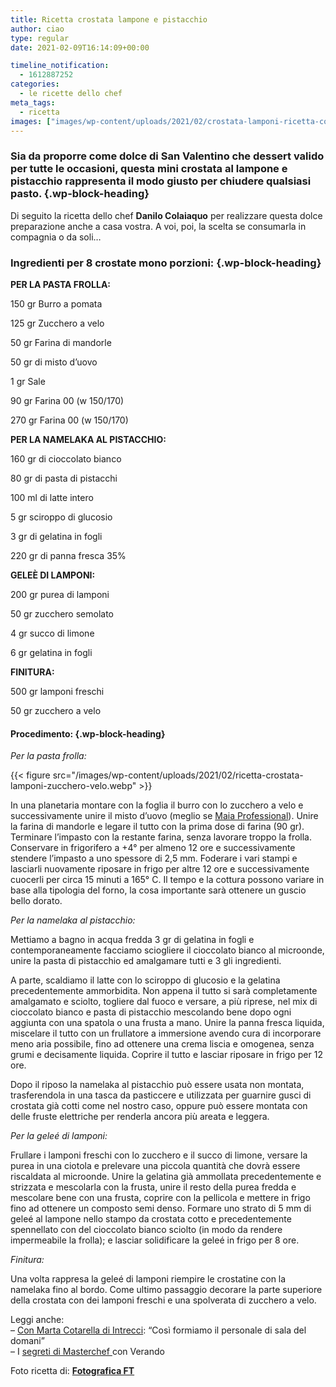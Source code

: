 ```yaml
---
title: Ricetta crostata lampone e pistacchio
author: ciao
type: regular
date: 2021-02-09T16:14:09+00:00

timeline_notification:
  - 1612887252
categories:
  - le ricette dello chef
meta_tags:
  - ricetta
images: ["images/wp-content/uploads/2021/02/crostata-lamponi-ricetta-cover.webp"]
---
```

### Sia da proporre come dolce di San Valentino che dessert valido per tutte le occasioni, questa mini crostata al lampone e pistacchio rappresenta il modo giusto per chiudere qualsiasi pasto. {.wp-block-heading}

Di seguito la ricetta dello chef **Danilo Colaiaquo** per realizzare questa dolce preparazione anche a casa vostra. A voi, poi, la scelta se consumarla in compagnia o da soli&#8230; 

### Ingredienti per 8 crostate mono porzioni: {.wp-block-heading}

**PER LA PASTA FROLLA:**

150 gr Burro a pomata

125 gr Zucchero a velo

50 gr Farina di mandorle

50 gr di misto d’uovo 

1 gr Sale

90 gr Farina 00 (w 150/170)

270 gr Farina 00 (w 150/170)

**PER LA NAMELAKA AL PISTACCHIO:**

160 gr di cioccolato bianco

80 gr di pasta di pistacchi

100 ml di latte intero

5 gr sciroppo di glucosio

3 gr di gelatina in fogli

220 gr di panna fresca 35%

**GELEÈ DI LAMPONI:**

200 gr purea di lamponi

50 gr zucchero semolato

4 gr succo di limone 

6 gr gelatina in fogli

**FINITURA:**

500 gr lamponi freschi

50 gr zucchero a velo

#### **Procedimento:** {.wp-block-heading}

_Per la pasta frolla:_


{{< figure src="/images/wp-content/uploads/2021/02/ricetta-crostata-lamponi-zucchero-velo.webp" >}}


In una planetaria montare con la foglia il burro con lo zucchero a velo e successivamente unire il misto d’uovo (meglio se <a href="https://www.maia.it/maia-professional/ovoprodotti/misto-d-uovo-speciale" target="_blank" rel="noreferrer noopener">Maia Professional</a>). Unire la farina di mandorle e legare il tutto con la prima dose di farina (90 gr). Terminare l’impasto con la restante farina, senza lavorare troppo la frolla. Conservare in frigorifero a +4° per almeno 12 ore e successivamente stendere l&#8217;impasto a uno spessore di 2,5 mm. Foderare i vari stampi e lasciarli nuovamente riposare in frigo per altre 12 ore e successivamente cuocerli per circa 15 minuti a 165° C. Il tempo e la cottura possono variare in base alla tipologia del forno, la cosa importante sarà ottenere un guscio bello dorato.

_Per la namelaka al pistacchio:_

Mettiamo a bagno in acqua fredda 3 gr di gelatina in fogli e contemporaneamente facciamo sciogliere il cioccolato bianco al microonde, unire la pasta di pistacchio ed amalgamare tutti e 3 gli ingredienti.

A parte, scaldiamo il latte con lo sciroppo di glucosio e la gelatina precedentemente ammorbidita. Non appena il tutto si sarà completamente amalgamato e sciolto, togliere dal fuoco e versare, a più riprese, nel mix di cioccolato bianco e pasta di pistacchio mescolando bene dopo ogni aggiunta con una spatola o una frusta a mano. Unire la panna fresca liquida, miscelare il tutto con un frullatore a immersione avendo cura di incorporare meno aria possibile, fino ad ottenere una crema liscia e omogenea, senza grumi e decisamente liquida. Coprire il tutto e lasciar riposare in frigo per 12 ore.

Dopo il riposo la namelaka al pistacchio può essere usata non montata, trasferendola in una tasca da pasticcere e utilizzata per guarnire gusci di crostata già cotti come nel nostro caso, oppure può essere montata con delle fruste elettriche per renderla ancora più areata e leggera.

_Per la geleé di lamponi:_

Frullare i lamponi freschi con lo zucchero e il succo di limone, versare la purea in una ciotola e prelevare una piccola quantità che dovrà essere riscaldata al microonde. Unire la gelatina già ammollata precedentemente e strizzata e mescolarla con la frusta, unire il resto della purea fredda e mescolare bene con una frusta, coprire con la pellicola e mettere in frigo fino ad ottenere un composto semi denso. Formare uno strato di 5 mm di geleé al lampone nello stampo da crostata cotto e precedentemente spennellato con del cioccolato bianco sciolto (in modo da rendere impermeabile la frolla); e lasciar solidificare la geleé in frigo per 8 ore.

_Finitura:_

Una volta rappresa la geleé di lamponi riempire le crostatine con la namelaka fino al bordo. Come ultimo passaggio decorare la parte superiore della crostata con dei lamponi freschi e una spolverata di zucchero a velo.

Leggi anche:  
&#8211; <a rel="noreferrer noopener" href="https://aleepepe.com/2021/02/02/intervista-marta-cotarella-intrecci/" target="_blank">Con Marta Cotarella di Intrecci</a>: &#8220;Così formiamo il personale di sala del domani&#8221;  
&#8211; I <a rel="noreferrer noopener" href="https://aleepepe.com/2020/09/07/segreti-masterchef-verando/" target="_blank">segreti di Masterchef </a>con Verando 

Foto ricetta di: **<a href="https://www.fotograficaft.com/" target="_blank" rel="noreferrer noopener">Fotografica FT</a>**